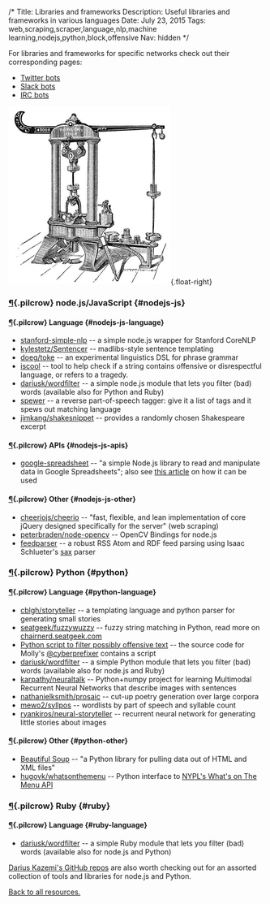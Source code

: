 /*
Title: Libraries and frameworks
Description: Useful libraries and frameworks in various languages
Date: July 23, 2015
Tags: web,scraping,scraper,language,nlp,machine learning,nodejs,python,block,offensive
Nav: hidden
*/

For libraries and frameworks for specific networks check out their corresponding pages:

- [Twitter bots](/resources/twitterbots)
- [Slack bots](/resources/slackbots)
- [IRC bots](/resources/irc-bots)

![Another "machine"](/content/images/illustrations/riehle-testing-machine.jpg){.float-right}

### [¶](#nodejs-js){.pilcrow} node.js/JavaScript {#nodejs-js}

#### [¶](#nodejs-js-language){.pilcrow} Language {#nodejs-js-language}
- [stanford-simple-nlp](https://www.npmjs.com/package/stanford-simple-nlp) -- a simple node.js wrapper for Stanford CoreNLP
- [kylestetz/Sentencer](https://github.com/kylestetz/Sentencer) -- madlibs-style sentence templating
- [doeg/toke](https://github.com/doeg/toke) -- an experimental linguistics DSL for phrase grammar
- [iscool](https://www.npmjs.com/package/iscool) -- tool to help check if a string contains offensive or disrespectful language, or refers to a tragedy.
- [dariusk/wordfilter](https://github.com/dariusk/wordfilter) -- a simple node.js module that lets you filter (bad) words (available also for Python and Ruby)
- [spewer](https://www.npmjs.com/package/spewer) -- a reverse part-of-speech tagger: give it a list of tags and it spews out matching language
- [jimkang/shakesnippet](https://github.com/jimkang/shakesnippet) -- provides a randomly chosen Shakespeare excerpt


#### [¶](#nodejs-js-apis){.pilcrow} APIs {#nodejs-js-apis}

- [google-spreadsheet](https://www.npmjs.com/package/google-spreadsheet) -- "a simple Node.js library to read and manipulate data in Google Spreadsheets"; also see [this article](http://feeltrain.com/blog/stay-woke/) on how it can be used


#### [¶](#nodejs-js-other){.pilcrow} Other {#nodejs-js-other}

- [cheeriojs/cheerio](https://github.com/cheeriojs/cheerio) -- "fast, flexible, and lean implementation of core jQuery designed specifically for the server" (web scraping)
- [peterbraden/node-opencv](https://github.com/peterbraden/node-opencv) -- OpenCV Bindings for node.js
- [feedparser](https://www.npmjs.com/package/feedparser) -- a robust RSS Atom and RDF feed parsing using Isaac Schlueter's [sax](https://github.com/isaacs/sax-js) parser


### [¶](#python){.pilcrow} Python {#python}

#### [¶](#python-language){.pilcrow} Language {#python-language}

- [cblgh/storyteller](https://github.com/cblgh/storyteller) -- a templating language and python parser for generating small stories
- [seatgeek/fuzzywuzzy](https://github.com/seatgeek/fuzzywuzzy) -- fuzzy string matching in Python, read more on [chairnerd.seatgeek.com](http://chairnerd.seatgeek.com/fuzzywuzzy-fuzzy-string-matching-in-python/)
- [Python script to filter possibly offensive text](https://github.com/molly/CyberPrefixer/blob/master/offensive.py) -- the source code for Molly's [@cyberprefixer](https://twitter.com/cyberprefixer) contains a script
- [dariusk/wordfilter](https://github.com/dariusk/wordfilter) -- a simple Python module that lets you filter (bad) words (available also for node.js and Ruby)
- [karpathy/neuraltalk](https://github.com/karpathy/neuraltalk) -- Python+numpy project for learning Multimodal Recurrent Neural Networks that describe images with sentences
- [nathanielksmith/prosaic](https://github.com/nathanielksmith/prosaic) -- cut-up poetry generation over large corpora
- [mewo2/syllpos](https://github.com/mewo2/syllpos) -- wordlists by part of speech and syllable count
- [ryankiros/neural-storyteller](https://github.com/ryankiros/neural-storyteller) -- recurrent neural network for generating little stories about images

#### [¶](#python-other){.pilcrow} Other {#python-other}

- [Beautiful Soup](http://www.crummy.com/software/BeautifulSoup/bs4/doc/) -- "a Python library for pulling data out of HTML and XML files"
- [hugovk/whatsonthemenu](https://github.com/hugovk/whatsonthemenu) -- Python interface to [NYPL's What's on The Menu API](https://github.com/NYPL/menus-api)


### [¶](#ruby){.pilcrow} Ruby {#ruby}

#### [¶](#ruby-language){.pilcrow} Language {#ruby-language}

- [dariusk/wordfilter](https://github.com/dariusk/wordfilter) -- a simple Ruby module that lets you filter (bad) words (available also for node.js and Python)


[Darius Kazemi's GitHub repos](https://github.com/dariusk?tab=repositories) are also worth checking out for an assorted collection of tools and libraries for node.js and Python.

[Back to all resources.](/resources)